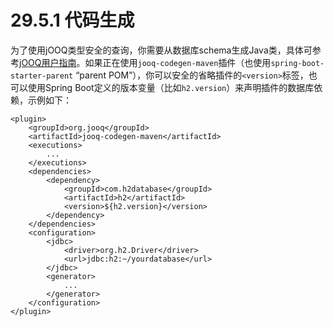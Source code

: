 # 29.5.1 代码生成

为了使用jOOQ类型安全的查询，你需要从数据库schema生成Java类，具体可参考[jOOQ用户指南](http://www.jooq.org/doc/3.6/manual-single-page/#jooq-in-7-steps-step3)。如果正在使用`jooq-codegen-maven`插件（也使用`spring-boot-starter-parent` “parent POM”），你可以安全的省略插件的`<version>`标签，也可以使用Spring Boot定义的版本变量（比如`h2.version`）来声明插件的数据库依赖，示例如下：

```markup
<plugin>
    <groupId>org.jooq</groupId>
    <artifactId>jooq-codegen-maven</artifactId>
    <executions>
        ...
    </executions>
    <dependencies>
        <dependency>
            <groupId>com.h2database</groupId>
            <artifactId>h2</artifactId>
            <version>${h2.version}</version>
        </dependency>
    </dependencies>
    <configuration>
        <jdbc>
            <driver>org.h2.Driver</driver>
            <url>jdbc:h2:~/yourdatabase</url>
        </jdbc>
        <generator>
            ...
        </generator>
    </configuration>
</plugin>
```

